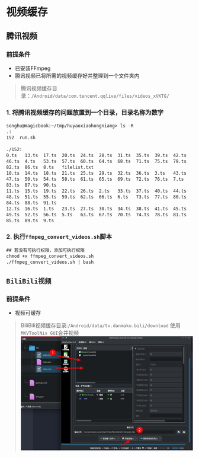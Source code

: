 # 视频缓存

## 腾讯视频

### 前提条件

- 已安装FFmpeg
- 腾讯视频已将所需的视频缓存好并整理到一个文件夹内
> 腾讯视频缓存目录：`/Android/data/com.tencent.qqlive/files/videos_xVKTG/`



### 1. 将腾讯视频缓存的问题放置到一个目录，目录名称为数字
```
songhu@magicbook:~/tmp/huyaoxiaohongniang> ls -R
.:
152  run.sh

./152:
0.ts   13.ts  17.ts  20.ts  24.ts  28.ts  31.ts  35.ts  39.ts  42.ts  46.ts  4.ts   53.ts  57.ts  60.ts  64.ts  68.ts  71.ts  75.ts  79.ts  82.ts  86.ts  8.ts   filelist.txt
10.ts  14.ts  18.ts  21.ts  25.ts  29.ts  32.ts  36.ts  3.ts   43.ts  47.ts  50.ts  54.ts  58.ts  61.ts  65.ts  69.ts  72.ts  76.ts  7.ts   83.ts  87.ts  90.ts
11.ts  15.ts  19.ts  22.ts  26.ts  2.ts   33.ts  37.ts  40.ts  44.ts  48.ts  51.ts  55.ts  59.ts  62.ts  66.ts  6.ts   73.ts  77.ts  80.ts  84.ts  88.ts  91.ts
12.ts  16.ts  1.ts   23.ts  27.ts  30.ts  34.ts  38.ts  41.ts  45.ts  49.ts  52.ts  56.ts  5.ts   63.ts  67.ts  70.ts  74.ts  78.ts  81.ts  85.ts  89.ts  9.ts

```

### 2. 执行`ffmpeg_convert_videos.sh`脚本
```
## 若没有可执行权限，添加可执行权限
chmod +x ffmpeg_convert_videos.sh
./ffmpeg_convert_videos.sh | bash
```


## `BiliBili视频`

### 前提条件

- 视频可缓存

> BiliBili视频缓存目录:`/Android/data/tv.danmaku.bili/download`
使用`MKVToolNix GUI`合并视频
![](./BiliBili视频/Screenshot_20230730_221301.png)